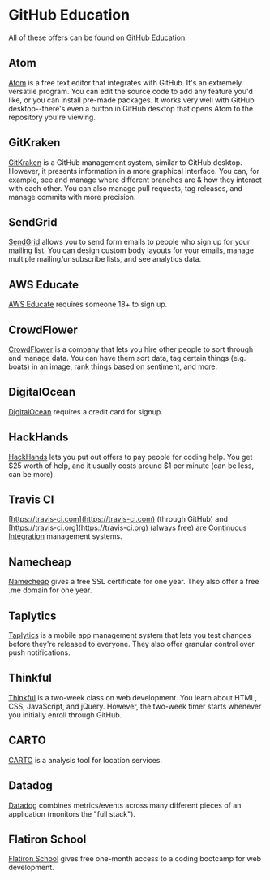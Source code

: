 # GitHub Education

All of these offers can be found on [GitHub Education](https://education.github.com).

## Atom

[Atom](https://atom.io) is a free text editor that integrates with GitHub. It's an extremely versatile program. You can edit the source code to add any feature you'd like, or you can install pre-made packages. It works very well with GitHub desktop--there's even a button in GitHub desktop that opens Atom to the repository you're viewing.

## GitKraken

[GitKraken](https://www.gitkraken.com/) is a GitHub management system, similar to GitHub desktop. However, it presents information in a more graphical interface. You can, for example, see and manage where different branches are & how they interact with each other. You can also manage pull requests, tag releases, and manage commits with more precision.

## SendGrid

[SendGrid](https://sendgrid.com/) allows you to send form emails to people who sign up for your mailing list. You can design custom body layouts for your emails, manage multiple mailing/unsubscribe lists, and see analytics data.

## AWS Educate

[AWS Educate](https://www.awseducate.com/) requires someone 18+ to sign up.

## CrowdFlower

[CrowdFlower](https://www.crowdflower.com/) is a company that lets you hire other people to sort through and manage data. You can have them sort data, tag certain things (e.g. boats) in an image, rank things based on sentiment, and more.

## DigitalOcean

[DigitalOcean](https://www.digitalocean.com/) requires a credit card for signup.

## HackHands

[HackHands](https://hackhands.com/) lets you put out offers to pay people for coding help. You get $25 worth of help, and it usually costs around $1 per minute (can be less, can be more).

## Travis CI

[https://travis-ci.com](https://travis-ci.com) (through GitHub) and [https://travis-ci.org](https://travis-ci.org) (always free) are [Continuous Integration](https://en.wikipedia.org/wiki/Continuous_integration) management systems.

## Namecheap

[Namecheap](https://www.namecheap.com/) gives a free SSL certificate for one year. They also offer a free .me domain for one year.

## Taplytics

[Taplytics](https://taplytics.com) is a mobile app management system that lets you test changes before they're released to everyone. They also offer granular control over push notifications.

## Thinkful

[Thinkful](https://www.thinkful.com) is a two-week class on web development. You learn about HTML, CSS, JavaScript, and jQuery. However, the two-week timer starts whenever you initially enroll through GitHub.

## CARTO

[CARTO](https://carto.com/) is a analysis tool for location services.

## Datadog

[Datadog](https://www.datadoghq.com/) combines metrics/events across many different pieces of an application (monitors the "full stack").

## Flatiron School

[Flatiron School](https://flatironschool.com/) gives free one-month access to a coding bootcamp for web development.
